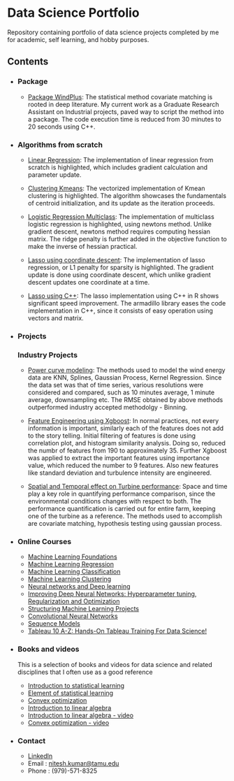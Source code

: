 # Data Science Portfolio
Repository containing portfolio of data science projects completed by me for academic, self learning, and hobby purposes.

## Contents

- ### Package

    - [Package WindPlus](https://github.com/nitesh-1507/WindPlus): The statistical method covariate matching is rooted in deep literature. My current work as a Graduate Research Assistant on Industrial projects, paved way to script the method into a package. The code execution time is reduced from 30 minutes to 20 seconds using C++.
    
- ### Algorithms from scratch

     - [Linear Regression](https://github.com/nitesh-1507/Linear-Regression): The implementation of linear regression from scratch is highlighted, which includes gradient calculation and parameter update.
     
     - [Clustering Kmeans](https://github.com/nitesh-1507/Clustering-Kmeans): The vectorized implementation of Kmean clustering is highlighted. The algorithm showcases the fundamentals of centroid initialization, and its update as the iteration proceeds.
    
    - [Logistic Regression Multiclass](https://github.com/nitesh-1507/Logistic-Regression-Multiclass): The implementation of multiclass logistic regression is highlighted, using newtons method. Unlike gradient descent, newtons method requires computing hessian matrix. The ridge penalty is further added in the objective function to make the inverse of hessian practical. 
     
     - [Lasso using coordinate descent](https://github.com/nitesh-1507/Lasso-Regession-using-coordinate-descent): The implementation of lasso regression, or L1 penalty for sparsity is highlighted. The gradient update is done using coordinate descent, which unlike gradient descent updates one coordinate at a time. 
     
     - [Lasso using C++](https://github.com/nitesh-1507/Lasso-Regression-using-Cpp): The lasso implementation using C++ in R shows significant speed improvement. The armadillo library eases the code implementation in C++, since it consists of easy operation using vectors and matrix. 


- ### Projects
 
  ### Industry Projects

     - [Power curve modeling](https://github.com/nitesh-1507/Power-curve-modelling-and-performance-evaluation-of-wind-energy-data): The methods used to model the wind energy data are KNN, Splines, Gaussian Process, Kernel Regression. Since the data set was that of time series, various resolutions were considered and compared, such as 10 minutes average, 1 minute average, downsampling etc. The RMSE obtained by above methods outperformed industry accepted methodolgy - Binning.

     - [Feature Engineering using Xgboost](https://github.com/nitesh-1507/Data-mining-and-feature-engineering-of-wind-energy-data-using-Xgboost): In normal practices, not every information is important, similarly each of the features does not add to the story telling. Initial filtering of features is done using correlation plot, and histogram similarity analysis. Doing so, reduced the numbr of features from 190 to approximately 35. Further Xgboost was applied to extract the important features using importance value, which reduced the number to 9 features. Also new features like standard deviation and turbulence intensity are engineered.

     - [Spatial and Temporal effect on Turbine performance](https://github.com/nitesh-1507/Spatial-and-Temporal-effect-on-turbine-performance): Space and time play a key role in quantifying performance comparison, since the environmental conditions changes with respect to both. The performance quantification is carried out for entire farm, keeping one of the turbine as a reference. The methods used to accomplish are covariate matching, hypothesis testing using gaussian process.
     

- ### Online Courses

     - [Machine Learning Foundations](https://www.coursera.org/learn/ml-foundations)
     - [Machine Learning Regression](https://www.coursera.org/learn/ml-regression)
     - [Machine Learning Classification](https://www.coursera.org/learn/ml-classification)
     - [Machine Learning Clustering](https://www.coursera.org/learn/ml-clustering-and-retrieval)
     - [Neural networks and Deep learning](https://www.coursera.org/learn/neural-networks-deep-learning?specialization=deep-learning)
     - [Improving Deep Neural Networks: Hyperparameter tuning, Regularization and Optimization](https://www.coursera.org/learn/deep-neural-network?specialization=deep-learning)
     - [Structuring Machine Learning Projects](https://www.coursera.org/learn/machine-learning-projects?specialization=deep-learning)
     - [Convolutional Neural Networks](https://www.coursera.org/learn/convolutional-neural-networks?specialization=deep-learning)
     - [Sequence Models](https://www.coursera.org/learn/nlp-sequence-models)
     - [Tableau 10 A-Z: Hands-On Tableau Training For Data Science!](https://www.udemy.com/course/tableau10/)
   
- ### Books and videos
   
   This is a selection of books and videos for data science and related disciplines that I often use as a good reference
      
     - [Introduction to statistical learning](https://www.amazon.com/Introduction-Statistical-Learning-Applications-Statistics/dp/1461471370)
     - [Element of statistical learning](https://www.amazon.com/Elements-Statistical-Learning-Prediction-Statistics/dp/0387848576)
     - [Convex optimization](https://www.amazon.com/Convex-Optimization-Corrections-2008-Stephen/dp/0521833787/ref=sr_1_1?keywords=Convex+Optimization+By+Stephen+Boyd&qid=1576600464&s=books&sr=1-1)
     - [Introduction to linear algebra](https://www.amazon.com/Introduction-Linear-Algebra-Gilbert-Strang/dp/0980232775/ref=asc_df_0980232775/?tag=hyprod-20&linkCode=df0&hvadid=312152840806&hvpos=1o2&hvnetw=g&hvrand=9003032695276695227&hvpone=&hvptwo=&hvqmt=&hvdev=c&hvdvcmdl=&hvlocint=&hvlocphy=9027902&hvtargid=pla-454800779501&psc=1&tag=&ref=&adgrpid=61316181319&hvpone=&hvptwo=&hvadid=312152840806&hvpos=1o2&hvnetw=g&hvrand=9003032695276695227&hvqmt=&hvdev=c&hvdvcmdl=&hvlocint=&hvlocphy=9027902&hvtargid=pla-454800779501)
     - [Introduction to linear algebra - video](https://www.youtube.com/watch?v=J7DzL2_Na80&list=PLE7DDD91010BC51F8&index=2)
     - [Convex optimization - video](https://www.youtube.com/watch?v=McLq1hEq3UY&list=PL3940DD956CDF0622)
 
- ### Contact
    

     - [LinkedIn](https://www.linkedin.com/in/niteshkumar92/)
     - Email : nitesh.kumar@tamu.edu
     - Phone : (979)-571-8325

